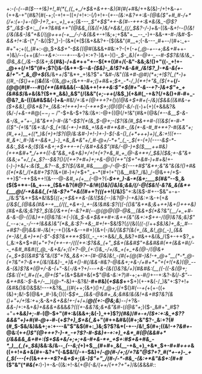+:-*(_-(_--#(*_$--+!&)+!_#(*(_((_+_/+$&+&++-&)(#(#(+_#&/++&(&)-/+!+&_-+_-(++&-+"(#&?(#(-+;(-+!+$-(($+/+!+:-(_/_)+!+-(*+--(&:+_&?_++:&-(@&($"+#_#-/+*(/+:(+-)+-(@-)+?_+-_+)_++;(&---_$"+$$"++-&(#--+++:&*&(&_-@$?$"_/&$___-_$+:__(++?&#&++"(@&&_((&((+)&/+&&!_((/_$&?-/_-_)+*&-((&*-*&_+!-_-*()_(&!(/&(&&-)&"+&(/(@+++_(*-_+__/-/-&(&&+-_+!&;+;+$&"+__--_-)+-&&-*-#-/&#-$_-&&+!+:&-_$(*_/$"-&(($?_)-)-(&*(*($(&+&&?+-($(&&"(#__+;(-&---_#+--/(#+:_+-#+"+;+((_(#+:-@_$+&_$+"-$&$($(@_#(&&&+#&:+?-(+(-*+(_@-+-*_-+;&&+#_++-+)&)_/_--(++(_&!-*-+&*+:----+--_-&-)+:+?-)&+-)()-*_$-_&)(+-@+-_--#-$$?&!&!&_-@&_&(_/&--$(&+;&*__(#&)-/+_&*_++"+--$(*+((#+/(-&"-&&;&!()+"((-_+!+-_@++(/+!$"(#+;$?()&-(&+*-$-*-&-(_$&)-_&!$?+&_-&#_/&!$?_)-*&-&(+-&!+"-*_&_@+$(*__&/&+_$+$_/$"&*+_+!&?$"+"&#-/&"_((&+#-@_#_)(*+;+!$?(_(*-)+((#_-($_(_)++((__&(__(&-_((&*_@+;(*&++-_#+;()+#&_+;_$+_-*-/_)(*+!+"&_($(+_+__(/-_(@_@(#(#---#()_(+*(&_#&&&(--&)&++!_+++&:$"+$(#+"-&--+?-)&+$"+_+(&#&$_/&*+*&(&?($+*_&&)_&$"(/(&&"(_+;-++_(/&$_)(+&#(_-+&?(/+&()+#-#+_-@&?_&-(((&#&$&(-)_+_&-__#&!_/+:&+(@+++?+(_)(*(@_&+$+#+(-/&)($&&((&#&_-*_+($+&&)_@&*&?+_(&&:+!+++)+-(-+*+$+;(@(@(-&/-(_(-)+(+)(+&&&?&(&/-/+_&-+#_@($--_/-/$"-$+&-$+?&:(&+:-@+((@(/+!&"(#&+(@&*(+--&__$-&-&-/&_+"+-_)&"&*+)-#-(&"-$$?(*(&_$-@+;-($?(&(#_$&++#-(((&$(*-#-*(($"-_(_+!&"(&+:&/-$_(+!&(-*-)+#&_+!&&+#+*&#-_(&(*-&-#_#+*+?-#(&&"+;(#_++)__+((*_)&(+)+!$?(@_/&:&#-)+!-)+_-)-$(-&-()_(+*+++)+)(_&:+!((+--#_&+:_#-)&+-&&+_)-)_+&_&*&"+/_#-@+/-*+"_(_-_$(+-(+)(---_-&$-*-&&:_$_&+_&;($(&+&+;+$++_+-+(-_/&#_+&&$"(#&/-@-)+$($___++#&)(++*&#+*_/+*+((-&"&&_+&+&)+/+!+(+?+&_#_+_@-&+*+/_$&)($&;+-&"&+(&&;+"+/_(+_$?--_$&?()(/(++?+#+)+;+&-@()(++"($+"+_&#-)+#+*&!+-(_-)-)_+&/+:_&($__&?--&_$?($(/&#_#&____@-/-@-$(---+#$"&*+;&"&"&(&!()+#&((*(*&!_/(*&#+?$?(_&+(#-)+/+$+"_+-*(#+!+"()&__#&?_/&)_/-@&++/+$-++)$"-++$&++!(&---@-*&#_+(+__(*-@+?(__-_$++_)-&-*(&+;___$(#&"_--$_&($($+*+-(&_+--+_($&+&?(#_@$?-$&!_#(*()&)()&)&;&_&/(/-@($&!(-&?&_&(&*+(___@(/-*&&&(_(+!&-$?+"_+&((#+*+?_(((+_+!(/&)__$"+:&(&$-#+--$&"+-+-_/&:$"&++$&*&!&$(*((+;+$&++&-(&!($_&(--)&?_@-*_)-+&)&:+:_&-+(+_&(/&$(_(@&&(#&+-+__(/((_+&*-)_+-(&!&#&:$?(_(___(-((_)&"&_+*&;&_+*_++)&+()+++_&)(#&+&/&;&?$?_$(&(/&+_+_(+-&?+#(--@(@_@(@-@&__(_&&+_$(*&?&"(__/+_+#-&-&-@-(()&)++(@&?&:+(-)(&_$-&+$&*+#+:&++(&"(&+:+$++-/(@_)&?&;&)$"(_--+:+_-/--+!&&&)&"(*&_&:$?-+&;_#+!+*-$&!$?(_(/(_&((_((-(_/++_$&)&)+_&;_#--+#$?-@_)_&&:_#-/&(+;-+()(&+&--+#+)(&+(-/&(_/(&$?(&(+_(&_&!_@(_-)_(&&(*-)&!_&+)+*(-$"_-_$$?&*+*+$_$((_-_-+:+&&/_&_&&?+#&++&(&_/($+-++$?_+(_&:+&+$+#(_+"+?+(++___-+*-/(((++:$?&&_(+"_$&+(&&#$"+&&#&#(*+(&&+#(/--_+&#_#&#((_@_-&+&/+;((+?-@_(+:()&_-/+/&_+(+_+&(@-/(@&+(+_$+$((&#$"&"&/(*$"+?&_&&+:+-(#-@&)&!_-(#(+(@(#-)&!-+_@+"__(*-*_@-(+?&"+?-&++(/&!(&&)-_+)&+()-#(/&&-#&?-@&&+;+&-/+#+*+"+(+!(+&)(@_--&-(&)$?&*(@+/-&_-(_+"-&(_-/&_+?+/---*_+_&-(&(()&?&/+)(#&#&:(__((-((-&(@+;($&:((+!_#+((+_@+($"+*(&+$&#+&(*$"_@&-&:+?_)_#_-+;+-_#()_+--+:&?-&(/-_$"--&++#&:-$_-&+_/-__)_(_@-*-_&)+-&?&!-__#+#&)(_+$&$_+__+$+)(+-*&(-/_)&"+:$?+!_+(&_#&_()&_()&$&!---*&?&__((#(++;(&+)()+/_@+;(/+$()_#(--+(_+(+-((+(&)+;&!-$(@&+_#-)&;()((-$_$+__(&&-@&#+_&;&#&!&(&!+&+#$?&?(&()+"+/+!&:+_+;&-&+_&+&&!+-_/+/+/___@((+:-@&;&__)--_/+?&*-&&*-/+:+&+_&)+&&&+&_&&_&?(((+-&&?&;&*&"&#-_(_(@&"+;_)($-_&#+"_#$?+"+__+&*&)+;-#-*(@-$+"(#+:&(&&+;&(-)_++)$?_)(#&)_/_#+-+/($+:+:&_+$$?$?&&&"+)+#(#-@+_-#-(+*$?+)_$+&(_&*+"(#++&#&((#+;&"$?-_&:+?(#(#_$-$&/&)&&+;+:+---&"$"&$(#+:_)&;$?$?&*(-+--/&!_$(#+;((&!_-+?&#+_-@&:(+_+()$"(@+++?-)-*_-+?$?-#-$&)+-+:+)_+&*_#(@(&&#+*(/&&&&_&+#+:($+$&+&/+;+;+&-#+&-*+_+$+:_#_$+&+#&_-*_)__(_(+_$&)_&&:&/&*--_(--&;(*+)+$__(#+#+_&(__-+&_+)_+&*_$+-_#+#+++_&((++!+*&*+&(#+-&?+"(-&$&!(/-+-$&)+/-*_@(#-/+;(/+?&"_@$?+?_#(*+-+)-_+(_$(---(+(*(&+_++-*$?+&+$+;_(_&-)$"+"_/(#-/-*-#&_-(&:+*&"&$+:(#+#_($"&"(*_#&(+:___)-)+-&-((&:+!-&(+_@(-&/(++/(++?+"+)_/&(_&_&&#_:_:
